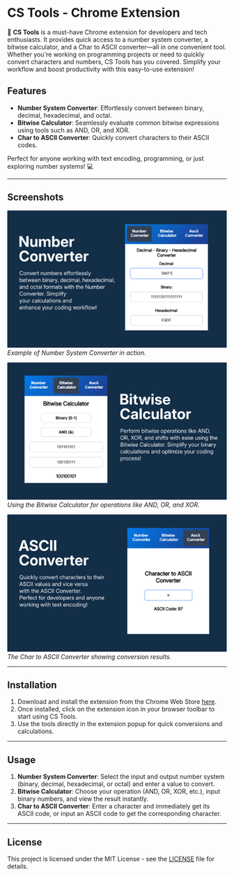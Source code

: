 # CS Tools - Chrome Extension

🚀 **CS Tools** is a must-have Chrome extension for developers and tech enthusiasts. It provides quick access to a number system converter, a bitwise calculator, and a Char to ASCII converter—all in one convenient tool. Whether you're working on programming projects or need to quickly convert characters and numbers, CS Tools has you covered. Simplify your workflow and boost productivity with this easy-to-use extension!

## Features

-   **Number System Converter**: Effortlessly convert between binary, decimal, hexadecimal, and octal.
-   **Bitwise Calculator**: Seamlessly evaluate common bitwise expressions using tools such as AND, OR, and XOR.
-   **Char to ASCII Converter**: Quickly convert characters to their ASCII codes.

Perfect for anyone working with text encoding, programming, or just exploring number systems! 💻

---

## Screenshots

![Screenshot 1](assets/screenshot1.png)<br>
_Example of Number System Converter in action._

![Screenshot 2](assets/screenshot2.png)<br>
_Using the Bitwise Calculator for operations like AND, OR, and XOR._

![Screenshot 3](assets/screenshot3.png)<br>
_The Char to ASCII Converter showing conversion results._

---

## Installation

1. Download and install the extension from the Chrome Web Store [here](link_to_chrome_web_store).
2. Once installed, click on the extension icon in your browser toolbar to start using CS Tools.
3. Use the tools directly in the extension popup for quick conversions and calculations.

---

## Usage

1. **Number System Converter**: Select the input and output number system (binary, decimal, hexadecimal, or octal) and enter a value to convert.
2. **Bitwise Calculator**: Choose your operation (AND, OR, XOR, etc.), input binary numbers, and view the result instantly.
3. **Char to ASCII Converter**: Enter a character and immediately get its ASCII code, or input an ASCII code to get the corresponding character.

---

## License

This project is licensed under the MIT License - see the [LICENSE](LICENSE) file for details.
